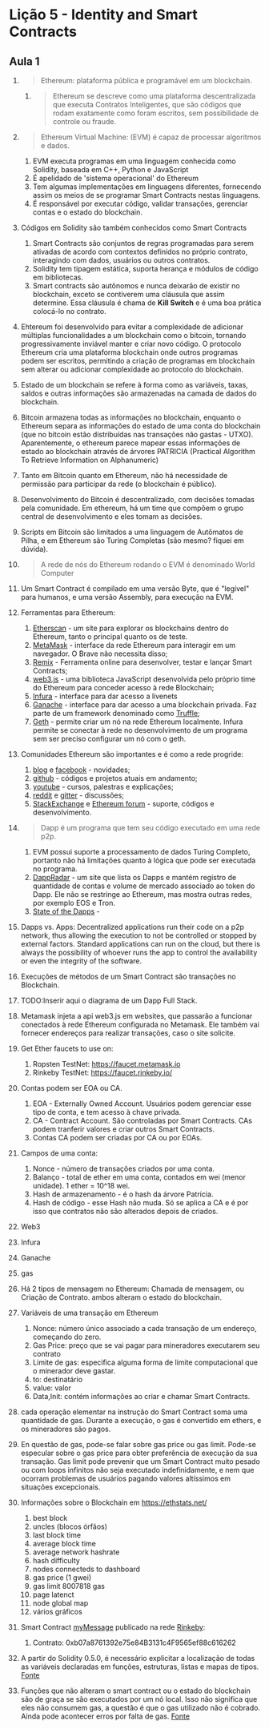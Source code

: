 # Lição 5 - Identity and Smart Contracts

## Aula 1

1. > Ethereum: plataforma pública e programável em um blockchain.
    1. > Ethereum se descreve como uma plataforma descentralizada que executa Contratos Inteligentes, que são códigos que rodam exatamente como foram escritos, sem possibilidade de controle ou fraude.

2. > Ethereum Virtual Machine: (EVM) é capaz de processar algoritmos e dados.
    1. EVM executa programas em uma linguagem conhecida como Solidity, baseada em C++, Python e JavaScript
    2. É apelidado de 'sistema operacional' do Ethereum
    3. Tem algumas implementações em linguagens diferentes, fornecendo assim os meios de se programar Smart Contracts nestas linguagens.
    4. É responsável por executar código, validar transações, gerenciar contas e o estado do blockchain.

3. Códigos em Solidity são também conhecidos como Smart Contracts
    1. Smart Contracts são conjuntos de regras programadas para serem ativadas de acordo com contextos definidos no próprio contrato, interagindo com dados, usuários ou outros contratos.
    2. Solidity tem tipagem estática, suporta herança e módulos de código em bibliotecas.
    3. Smart contracts são autônomos e nunca deixarão de existir no blockchain, exceto se contiverem uma cláusula que assim determine. Essa cláusula é chama de **Kill Switch** e é uma boa prática colocá-lo no contrato.

4. Ehtereum foi desenvolvido para evitar a complexidade de adicionar múltiplas funcionalidades a um blockchain como o bitcoin, tornando progressivamente inviável manter e criar novo código. O protocolo Ethereum cria uma plataforma blockchain onde outros programas podem ser escritos, permitindo a criação de programas em blockchain sem alterar ou adicionar complexidade ao protocolo do blockchain.

5. Estado de um blockchain se refere à forma como as variáveis, taxas, saldos e outras informações são armazenadas na camada de dados do blockchain.

6. Bitcoin armazena todas as informações no blockchain, enquanto o Ethereum separa as informações do estado de uma conta do blockchain (que no bitcoin estão distribuídas nas transações não gastas - UTXO). Aparentemente, o ethereum parece mapear essas informações de estado ao blockchain através de árvores PATRICIA (Practical Algorithm To Retrieve Information on Alphanumeric)

7. Tanto em Bitcoin quanto em Ethereum, não há necessidade de permissão para participar da rede (o blockchain é público).

8. Desenvolvimento do Bitcoin é descentralizado, com decisões tomadas pela comunidade. Em ethereum, há um time que compõem o grupo central de desenvolvimento e eles tomam as decisões.

9. Scripts em Bitcoin são limitados a uma linguagem de Autômatos de Pilha, e em Ethereum são Turing Completas (são mesmo? fiquei em dúvida).

10. > A rede de nós do Ethereum rodando o EVM é denominado World Computer

11. Um Smart Contract é compilado em uma versão Byte, que é "legível" para humanos, e uma versão Assembly, para execução na EVM.

12. Ferramentas para Ethereum:
    1. [Etherscan](https://etherscan.io/) - um site para explorar os blockchains dentro do Ethereum, tanto o principal quanto os de teste.
    2. [MetaMask](https://metamask.io/) - interface da rede Ethereum para interagir em um navegador. O Brave não necessita disso;
    3. [Remix](https://remix.ethereum.org/) - Ferramenta online para desenvolver, testar e lançar Smart Contracts;
    4. [web3.js](https://web3js.readthedocs.io/en/1.0/) - uma biblioteca JavaScript desenvolvida pelo próprio time do Ethereum para conceder acesso à rede Blockchain;
    5. [Infura](https://infura.io/) - interface para dar acesso a livenets
    6. [Ganache](https://truffleframework.com/ganache) - interface para dar acesso a uma blockchain privada. Faz parte de um framework denominado como [Truffle](https://truffleframework.com/);
    7. [Geth](https://geth.ethereum.org/) - permite criar um nó na rede Ethereum localmente. Infura permite se conectar à rede no desenvolvimento de um programa sem ser preciso configurar um nó com o geth.

13. Comunidades Ethereum são importantes e é como a rede progride:
    1. [blog](https://blog.ethereum.org/) e [facebook](https://www.facebook.com/ethereumproject) - novidades;
    2. [github](https://github.com/ethereum) - códigos e projetos atuais em andamento;
    3. [youtube](https://www.youtube.com/user/ethereumproject) - cursos, palestras e explicações;
    4. [reddit](https://www.reddit.com/r/ethereum) e [gitter](https://gitter.im/ethereum/home)  - discussões;
    5. [StackExchange](https://ethereum.stackexchange.com/) e [Ethereum forum](https://forum.ethereum.org/categories/ethereum-js) - suporte, códigos e desenvolvimento.

14. > Dapp é um programa que tem seu código executado em uma rede p2p.
    1. EVM possui suporte a processamento de dados Turing Completo, portanto não há limitações quanto à lógica que pode ser executada no programa.
    2. [DappRadar](https://dappradar.com/) - um site que lista os Dapps e mantém registro de quantidade de contas e volume de mercado associado ao token do Dapp. Ele não se restringe ao Ethereum, mas mostra outras redes, por exemplo EOS e Tron.
    3. [State of the Dapps](https://www.stateofthedapps.com/) -

15. Dapps vs. Apps: Decentralized applications run their code on a p2p network, thus allowing the execution to not be controlled or stopped by external factors. Standard applications can run on the cloud, but there is always the possibility of whoever runs the app to control the availability or even the integrity of the software.

16. Execuções de métodos de um Smart Contract são transações no Blockchain.

17. TODO:Inserir aqui o diagrama de um Dapp Full Stack.

18. Metamask injeta a api web3.js em websites, que passarão a funcionar conectados à rede Ethereum configurada no Metamask. Ele também vai fornecer endereços para realizar transações, caso o site solicite.

19. Get Ether faucets to use on:
    1. Ropsten TestNet: <https://faucet.metamask.io>
    2. Rinkeby TestNet: <https://faucet.rinkeby.io/>

20. Contas podem ser EOA ou CA.
    1. EOA - Externally Owned Account. Usuários podem gerenciar esse tipo de conta, e tem acesso à chave privada.
    2. CA - Contract Account. São controladas por Smart Contracts. CAs podem tranferir valores e criar outros Smart Contracts.
    3. Contas CA podem ser criadas por CA ou por EOAs.

21. Campos de uma conta:
    1. Nonce - número de transações criados por uma conta.
    2. Balanço - total de ether em uma conta, contados em wei (menor unidade). 1 ether = 10^18 wei.
    3. Hash de armazenamento - é o hash da árvore Patrícia.
    4. Hash de código - esse Hash não muda. Só se aplica a CA e é por isso que contratos não são alterados depois de criados.

22. Web3

23. Infura

24. Ganache

25. gas

26. Há 2 tipos de mensagem no Ethereum: Chamada de mensagem, ou Criação de Contrato. ambos alteram o estado do blockchain.

27. Variáveis de uma transação em Ethereum
    1. Nonce: número único associado a cada transação de um endereço, começando do zero.
    2. Gas Price: preço que se vai pagar para mineradores executarem seu contrato
    3. Limite de gas: especifica alguma forma de limite computacional que o minerador deve gastar.
    4. to: destinatário
    5. value: valor
    6. Data,Init: contém informações ao criar e chamar Smart Contracts.

28. cada operação elementar na instrução do Smart Contract soma uma quantidade de gas. Durante a execução, o gas é convertido em ethers, e os mineradores são pagos.

29. En questão de gas, pode-se falar sobre gas price ou gas limit. Pode-se especular sobre o gas price para obter preferência de execução da sua transação. Gas limit pode prevenir que um Smart Contract muito pesado ou com loops infinitos não seja executado indefinidamente, e nem que ocorram problemas de usuários pagando valores altíssimos em situações excepcionais.

30. Informações sobre o Blockchain em <https://ethstats.net/>
    1. best block
    2. uncles (blocos órfãos)
    3. last block time
    4. average block time
    5. average network hashrate
    6. hash difficulty
    7. nodes connecteds to dashboard
    8. gas price (1 gwei)
    9. gas limit 8007818 gas
    10. page latenct
    11. node global map
    12. vários gráficos

31. Smart Contract [myMessage](https://remix.ethereum.org/#optimize=true&version=soljson-v0.4.24+commit.e67f0147.js) publicado na rede [Rinkeby](https://rinkeby.etherscan.io/tx/0xb9d6543b0aafbe91998e8d529039098bf230935aa153687f8b4c630417f9f5fe):
    1. Contrato: 0xb07a8761392e75e84B3131c4F9565ef88c616262

32. A partir do Solidity 0.5.0, é necessário explicitar a localização de todas as variáveis declaradas em funções, estruturas, listas e mapas de tipos. [Fonte](https://ethereum.stackexchange.com/questions/62906/typeerror-data-location-must-be-memory-for-parameter-in-function-but-none-wa)

33. Funções que não alteram o smart contract ou o estado do blockchain são de graça se são executados por um nó local. Isso não significa que eles não consumem gas, a questão é que o gas utilizado não é cobrado. Ainda pode acontecer erros por falta de gas. [Fonte](https://ethereum.stackexchange.com/questions/33562/truffle-constant-functions-run-out-of-gas-how-to-simulate-a-local-node)